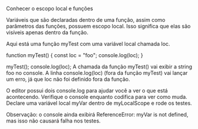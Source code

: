 Conhecer o escopo local e funções

Variáveis que são declaradas dentro de uma função, assim como parâmetros das funções, possuem escopo local. Isso significa que elas são visíveis apenas dentro da função.

Aqui está uma função myTest com uma variável local chamada loc.

function myTest() {
  const loc = "foo";
  console.log(loc);
}

myTest();
console.log(loc);
A chamada da função myTest() vai exibir a string foo no console. A linha console.log(loc) (fora da função myTest) vai lançar um erro, já que loc não foi definido fora da função.

O editor possui dois console.log para ajudar você a ver o que está acontecendo. Verifique o console enquanto codifica para ver como muda. Declare uma variável local myVar dentro de myLocalScope e rode os testes.

Observação: o console ainda exibirá ReferenceError: myVar is not defined, mas isso não causará falha nos testes.